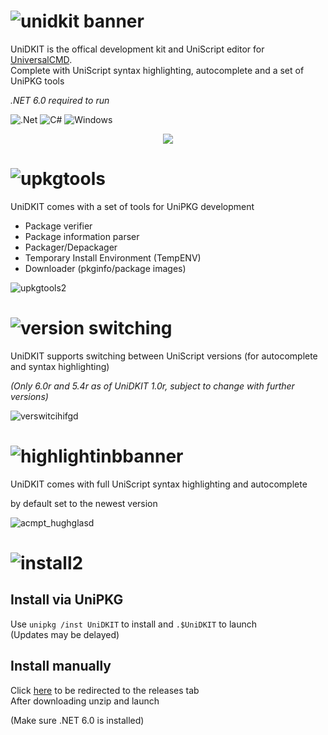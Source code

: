 # ![unidkit banner](https://github.com/dotPawel/UniDKIT/assets/89011403/deeae35e-96f5-47a7-85cb-46b9bb6a8ba0)

UniDKIT is the offical development kit and UniScript editor for [UniversalCMD](https://github.com/dotPawel/UniversalCMD/tree/main).  
Complete with UniScript syntax highlighting, autocomplete and a set of UniPKG tools

*.NET 6.0 required to run*

![.Net](https://img.shields.io/badge/.NET-5C2D91?style=for-the-badge&logo=.net&logoColor=white)
![C#](https://img.shields.io/badge/c%23-%23239120.svg?style=for-the-badge&logo=c-sharp&logoColor=white)
![Windows](https://img.shields.io/badge/Windows-0078D6?style=for-the-badge&logo=windows&logoColor=white)

<p align="center">
  <img src="https://github.com/dotPawel/UniDKIT/assets/89011403/c80b7415-f32f-4d8f-ba07-b2497fcca5b2" />
</p>

# ![upkgtools](https://github.com/dotPawel/UniDKIT/assets/89011403/23a23949-502f-4015-8458-c883372f1789)
UniDKIT comes with a set of tools for UniPKG development
+ Package verifier
+ Package information parser
+ Packager/Depackager
+ Temporary Install Environment (TempENV)
+ Downloader (pkginfo/package images)

![upkgtools2](https://github.com/dotPawel/UniDKIT/assets/89011403/c0e7a608-e246-4b47-b4ac-03b2f0f28ca5)

# ![version switching](https://github.com/dotPawel/UniDKIT/assets/89011403/0738e2f6-554f-4a14-9de9-9a4b1decdea8)
UniDKIT supports switching between UniScript versions (for autocomplete and syntax highlighting)  

*(Only 6.0r and 5.4r as of UniDKIT 1.0r, subject to change with further versions)*

![verswitcihifgd](https://github.com/dotPawel/UniDKIT/assets/89011403/b7326e4f-fbf1-4406-9dca-60debc7da41a)

# ![highlightinbbanner](https://github.com/dotPawel/UniDKIT/assets/89011403/2ef54ca9-489f-421c-84ac-414f7263fd1e)
UniDKIT comes with full UniScript syntax highlighting and autocomplete  

by default set to the newest version

![acmpt_hughglasd](https://github.com/dotPawel/UniDKIT/assets/89011403/a1d3aa37-3edb-44da-a3c6-3c6562b7b9c3)

# ![install2](https://github.com/dotPawel/UniDKIT/assets/89011403/6be301f3-57dc-4f64-99b5-e43484c243e6)

## Install via UniPKG
Use ``unipkg /inst UniDKIT`` to install and ``.$UniDKIT`` to launch  
(Updates may be delayed)

## Install manually
Click [here](https://github.com/zeropixx/LowPY/releases/latest) to be redirected to the releases tab  
After downloading unzip and launch

(Make sure .NET 6.0 is installed)
